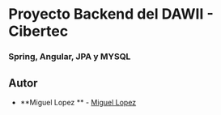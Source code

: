 # Proyecto Backend del DAWII - Cibertec
### Spring, Angular, JPA y MYSQL

## Autor 

* **Miguel Lopez ** - [Miguel Lopez](https://github.com/MiguelLopezQ)
